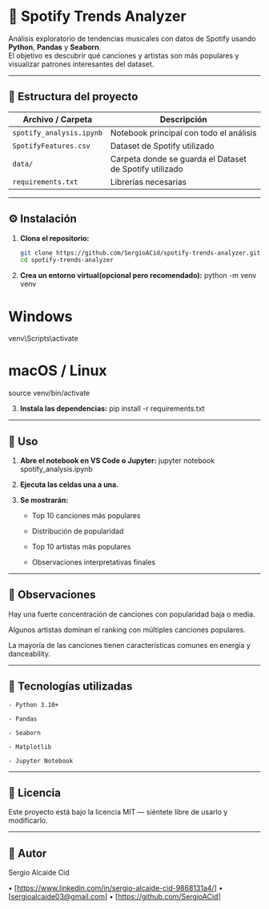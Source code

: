 # 🎵 Spotify Trends Analyzer
Análisis exploratorio de tendencias musicales con datos de Spotify usando **Python**, **Pandas** y **Seaborn**.  
El objetivo es descubrir qué canciones y artistas son más populares y visualizar patrones interesantes del dataset.

---

## 📁 Estructura del proyecto
| Archivo / Carpeta | Descripción |
|--------------------|-------------|
| `spotify_analysis.ipynb` | Notebook principal con todo el análisis |
| `SpotifyFeatures.csv` | Dataset de Spotify utilizado |
| `data/` | Carpeta donde se guarda el Dataset de Spotify utilizado |
| `requirements.txt` | Librerías necesarias |

---

## ⚙️ Instalación
1. **Clona el repositorio:**
   ```bash
   git clone https://github.com/SergioACid/spotify-trends-analyzer.git
   cd spotify-trends-analyzer

2. **Crea un entorno virtual(opcional pero recomendado):**
python -m venv venv
# Windows
venv\Scripts\activate
# macOS / Linux
source venv/bin/activate

3. **Instala las dependencias:**
pip install -r requirements.txt

---

## 🚀 Uso
1. **Abre el notebook en VS Code o Jupyter:**
jupyter notebook spotify_analysis.ipynb

2. **Ejecuta las celdas una a una.**

3. **Se mostrarán:**

    - Top 10 canciones más populares

    - Distribución de popularidad

    - Top 10 artistas más populares

    - Observaciones interpretativas finales

---

## 🧠 Observaciones

Hay una fuerte concentración de canciones con popularidad baja o media.

Algunos artistas dominan el ranking con múltiples canciones populares.

La mayoría de las canciones tienen características comunes en energía y danceability.

---

## 🧩 Tecnologías utilizadas

    - Python 3.10+

    - Pandas

    - Seaborn

    - Matplotlib

    - Jupyter Notebook

---

## 📜 Licencia

Este proyecto está bajo la licencia MIT — siéntete libre de usarlo y modificarlo.

---

## 💬 Autor

Sergio Alcaide Cid

 •  [https://www.linkedin.com/in/sergio-alcaide-cid-9868131a4/]
 •  [sergioalcaide03@gmail.com]
 •  [https://github.com/SergioACid]

